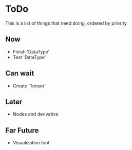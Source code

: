# ToDo

This is a list of things that need doing,
ordered by priority

## Now

* Finish 'DataType'
* Test 'DataType'

## Can wait

* Create 'Tensor'

## Later

* Nodes and derivative

## Far Future

* Visualization tool